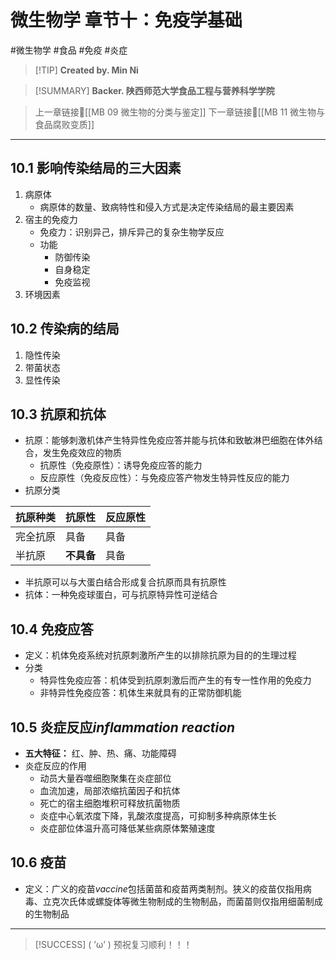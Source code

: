 # 微生物学 章节十：免疫学基础
#微生物学 #食品  #免疫 #炎症


> [!TIP] **Created by. Min Ni**

> [!SUMMARY] **Backer. 陕西师范大学食品工程与营养科学学院**

> 上一章链接🔗[[MB 09 微生物的分类与鉴定]]
> 下一章链接🔗[[MB 11 微生物与食品腐败变质]]

---
## 10.1 影响传染结局的三大因素
1. 病原体
	- 病原体的数量、致病特性和侵入方式是决定传染结局的最主要因素
2. 宿主的免疫力
	- 免疫力：识别异己，排斥异己的复杂生物学反应
	- 功能
		- 防御传染
		- 自身稳定
		- 免疫监视
3. 环境因素
## 10.2 传染病的结局
1. 隐性传染
2. 带菌状态
3. 显性传染
## 10.3 抗原和抗体
- 抗原：能够刺激机体产生特异性免疫应答并能与抗体和致敏淋巴细胞在体外结合，发生免疫效应的物质
	- 抗原性（免疫原性）：诱导免疫应答的能力
	- 反应原性（免疫反应性）：与免疫应答产物发生特异性反应的能力
- 抗原分类

| 抗原种类 | 抗原性     | 反应原性 |
| ---- | ------- | ---- |
| 完全抗原 | 具备      | 具备   |
| 半抗原  | **不具备** | 具备   |
- 半抗原可以与大蛋白结合形成复合抗原而具有抗原性
- 抗体：一种免疫球蛋白，可与抗原特异性可逆结合
## 10.4 免疫应答
- 定义：机体免疫系统对抗原刺激所产生的以排除抗原为目的的生理过程
- 分类
	- 特异性免疫应答：机体受到抗原刺激后而产生的有专一性作用的免疫力
	- 非特异性免疫应答：机体生来就具有的正常防御机能
## 10.5 炎症反应*inflammation reaction*
- **五大特征：** 红、肿、热、痛、功能障碍
- 炎症反应的作用
	- 动员大量吞噬细胞聚集在炎症部位
	- 血流加速，局部浓缩抗菌因子和抗体
	- 死亡的宿主细胞堆积可释放抗菌物质
	- 炎症中心氧浓度下降，乳酸浓度提高，可抑制多种病原体生长
	- 炎症部位体温升高可降低某些病原体繁殖速度
## 10.6 疫苗
- 定义：广义的疫苗*vaccine*包括菌苗和疫苗两类制剂。狭义的疫苗仅指用病毒、立克次氏体或螺旋体等微生物制成的生物制品，而菌苗则仅指用细菌制成的生物制品

---
> [!SUCCESS] ( ’ω’ ) 预祝复习顺利！！！       
